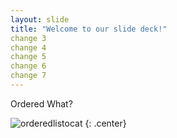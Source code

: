 ```yaml
---
layout: slide
title: "Welcome to our slide deck!"
change 3
change 4
change 5
change 6
change 7
---
```


Ordered What?

![orderedlistocat](https://octodex.github.com/images/orderedlistocat.png)
{: .center}
